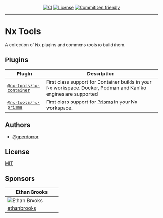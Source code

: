 <div style="text-align: center;">

[![CI](https://github.com/gperdomor/nx-tools/actions/workflows/ci.yml/badge.svg)](https://github.com/gperdomor/nx-tools/actions/workflows/ci.yml)
[![License](https://img.shields.io/github/license/gperdomor/nx-tools)](https://github.com/gperdomor/nx-tools/blob/main/LICENSE)
[![Commitizen friendly](https://img.shields.io/badge/commitizen-friendly-brightgreen.svg)](http://commitizen.github.io/cz-cli/)

</div>

<hr>

# Nx Tools

A collection of Nx plugins and commons tools to build them.

## Plugins

| Plugin                                                      | Description                                                                                                    |
| ----------------------------------------------------------- | -------------------------------------------------------------------------------------------------------------- |
| [`@nx-tools/nx-container`](packages/nx-container/README.md) | First class support for Container builds in your Nx workspace. Docker, Podman and Kaniko engines are supported |
| [`@nx-tools/nx-prisma`](packages/nx-prisma/README.md)       | First class support for [Prisma](https://prisma.io/) in your Nx workspace.                                     |

## Authors

- [@gperdomor](https://github.com/gperdomor)

## License

[MIT](https://choosealicense.com/licenses/mit/)

## Sponsors

| Ethan Brooks                                                                                             |
| -------------------------------------------------------------------------------------------------------- |
| <div style="width: 160px">![Ethan Brooks](https://avatars1.githubusercontent.com/u/16616717?s=160)</div> |
| [ethanbrooks](https://github.com/ethanbrooks)                                                            |
